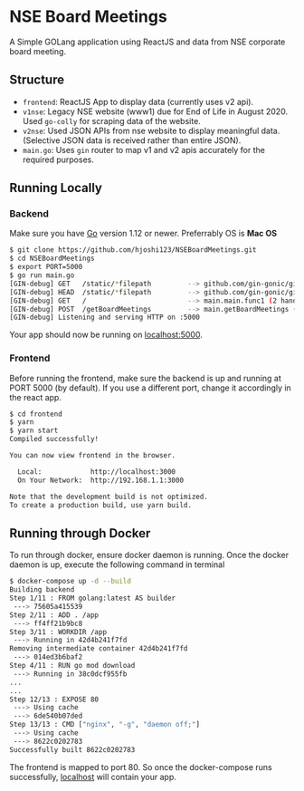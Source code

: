 
# NSE Board Meetings

A Simple GOLang application using ReactJS and data from NSE corporate board meeting.

## Structure

* `frontend`: ReactJS App to display data (currently uses v2 api).
* `v1nse`: Legacy NSE website (www1) due for End of Life in August 2020. Used `go-colly` for scraping data of the website.
* `v2nse`: Used JSON APIs from nse website to display meaningful data. (Selective JSON data is received rather than entire JSON).
* `main.go`: Uses `gin` router to map v1 and v2 apis accurately for the required purposes.

## Running Locally

### Backend

Make sure you have [Go](http://golang.org/doc/install) version 1.12 or newer. Preferrably OS is **Mac OS**

```sh
$ git clone https://github.com/hjoshi123/NSEBoardMeetings.git
$ cd NSEBoardMeetings
$ export PORT=5000
$ go run main.go
[GIN-debug] GET   /static/*filepath         --> github.com/gin-gonic/gin.(*RouterGroup).createStaticHandler.func1 (2 handlers)
[GIN-debug] HEAD  /static/*filepath         --> github.com/gin-gonic/gin.(*RouterGroup).createStaticHandler.func1 (2 handlers)
[GIN-debug] GET   /                         --> main.main.func1 (2 handlers)
[GIN-debug] POST  /getBoardMeetings         --> main.getBoardMeetings (2 handlers)
[GIN-debug] Listening and serving HTTP on :5000
```

Your app should now be running on [localhost:5000](http://localhost:5000/).

### Frontend

Before running the frontend, make sure the backend is up and running at PORT 5000 (by default). If you use a different port, change it accordingly in the react app.

```sh
$ cd frontend
$ yarn
$ yarn start
Compiled successfully!

You can now view frontend in the browser.

  Local:            http://localhost:3000
  On Your Network:  http://192.168.1.1:3000

Note that the development build is not optimized.
To create a production build, use yarn build.
```

## Running through Docker

To run through docker, ensure docker daemon is running. Once the docker daemon is up, execute the following command in terminal

```sh
$ docker-compose up -d --build
Building backend
Step 1/11 : FROM golang:latest AS builder
 ---> 75605a415539
Step 2/11 : ADD . /app
 ---> ff4ff21b9bc8
Step 3/11 : WORKDIR /app
 ---> Running in 42d4b241f7fd
Removing intermediate container 42d4b241f7fd
 ---> 014ed3b6baf2
Step 4/11 : RUN go mod download
 ---> Running in 38c0dcf955fb
...
...
Step 12/13 : EXPOSE 80
 ---> Using cache
 ---> 6de540b07ded
Step 13/13 : CMD ["nginx", "-g", "daemon off;"]
 ---> Using cache
 ---> 8622c0202783
Successfully built 8622c0202783
```

The frontend is mapped to port 80. So once the docker-compose runs successfully, [localhost](http://localhost) will contain your app.
